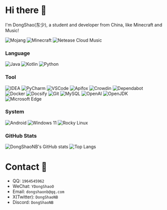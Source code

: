 # Hi there :wave:
I'm DongShao(东少), a student and developer from China, like Minecraft and Music!  

![Mojang](https://img.shields.io/badge/Mojang-%23EF323D?style=for-the-badge&logo=mojangstudios&logoColor=FFFFFF)
![Minecraft](https://img.shields.io/badge/Minecraft-%233C8527?style=for-the-badge&logoColor=FFFFFF)
![Netease Cloud Music](https://img.shields.io/badge/Netease%20Cloud%20Music-%23D43C33?style=for-the-badge&logo=neteasecloudmusic&logoColor=FFFFFF)
### Language 
![Java](https://img.shields.io/badge/Java-red?style=for-the-badge&logo=java&logoColor=FFFFFF)
![Kotlin](https://img.shields.io/badge/Kotlin-%237F52FF?style=for-the-badge&logo=kotlin&logoColor=FFFFFF)
![Python](https://img.shields.io/badge/Python-%233776AB?style=for-the-badge&logo=python&logoColor=FFFFFF) 
### Tool
![IDEA](https://img.shields.io/badge/IntelliJ%20IDEA-%23000000?style=for-the-badge&logo=Intellij%20IDEA&logoColor=FFFFFF)
![PyCharm](https://img.shields.io/badge/PyCharm-%23000000?style=for-the-badge&logo=pycharm&logoColor=FFFFFF)
![VSCode](https://img.shields.io/badge/VSCode-%23007ACC?style=for-the-badge&logo=visualstudiocode&logoColor=FFFFFF)
![Apifox](https://img.shields.io/badge/Apifox-%23F44A53?style=for-the-badge&logo=apifox&logoColor=FFFFFF)
![Crowdin](https://img.shields.io/badge/Crowdin-%232E3340?style=for-the-badge&logo=crowdin&logoColor=FFFFFF)
![Dependabot](https://img.shields.io/badge/Dependabot-%23025E8C?style=for-the-badge&logo=dependabot&logoColor=FFFFFF)
![Docker](https://img.shields.io/badge/Docker-%232496ED?style=for-the-badge&logo=docker&logoColor=FFFFFF)
![Docsify](https://img.shields.io/badge/Docsify-%232ECE53?style=for-the-badge&logo=docsify&logoColor=FFFFFF)
![Git](https://img.shields.io/badge/Git-%23F05032?style=for-the-badge&logo=git&logoColor=FFFFFF)
![MySQL](https://img.shields.io/badge/MySQL-%234479A1?style=for-the-badge&logo=mysql&logoColor=FFFFFF)
![OpenAI](https://img.shields.io/badge/OpenAI-%23412991?style=for-the-badge&logo=openai&logoColor=FFFFFF)
![OpenJDK](https://img.shields.io/badge/OpenJDK-%23437291?style=for-the-badge&logo=openjdk&logoColor=FFFFFF)
![Microsoft Edge](https://img.shields.io/badge/Microsoft%20Edge-%230078D7?style=for-the-badge&logo=microsoftedge&logoColor=FFFFFF)
### System
![Android](https://img.shields.io/badge/Android-%2334A853?style=for-the-badge&logo=android&logoColor=FFFFFF)
![Windows 11](https://img.shields.io/badge/Windows%2011-%230078D4?style=for-the-badge&logo=windows11&logoColor=FFFFFF)
![Rocky Linux](https://img.shields.io/badge/Rocky%20Linux-%2310B981?style=for-the-badge&logo=rockylinux&logoColor=FFFFFF)

### GitHub Stats
![DongShaoNB's GitHub stats](https://github-readme-stats.vercel.app/api?username=DongShaoNB&show_icons=true&hide_title=true&count_private=true)
![Top Langs](https://github-readme-stats.vercel.app/api/top-langs/?username=DongShaoNB&layout=compact)

# Contact :iphone:
- QQ: `1964545962`
- WeChat: `YDongShaoO`
- Email: `dongshaonb@qq.com`
- X(Twitter): `DongShaoNB`
- Discord: `DongShaoNB`
